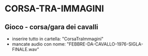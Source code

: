 # CORSA-TRA-IMMAGINI
Gioco - corsa/gara dei cavalli
---
- inserire tutto in cartella: "CorsaTraImmagini"
- mancate audio con nome: "FEBBRE-DA-CAVALLO-1976-SIGLA-FINALE.wav"
